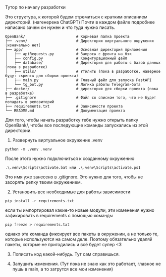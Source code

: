 Тутор по началу разработки

Это структура, к которой будем стремиться с кратким описанием директорий. (нагенерена ChatGPT) 
Почти в каждом файле подробнее написано зачем он нужен и что туда нужно писать.

```
OpenBank/                       # Корневая папка проекта
├── .venv/                      # Директория виртуального окружения (изначально нет)
├── app/                        # Основная директория приложения
│   ├── apiRequests.py          # Запросы с фронта на бэк
│   ├── config.py               # Конфигурационный файл
│   ├── database/               # Директория для работы с базой данных (пока в разработке)
│   ├── utils/                  # Утилиты (пока в разработке, наверное будут скрипты для сборки проекта)
│   ├── main.py                 # Главный файл для запуска FastAPI
│   └── tg_bot.py               # Логика работы Telegram-бота
├── docker/                     # директория для сборки проекта (пока в разработке)
├── .gitignore                  # Файл со списком того, что не будет попадать в репозиторий
├── requirements.txt            # Зависимости проекта
└── README.md                   # Документация проекта
```

Для того, чтобы начать разработку тебе нужно открыть папку OpenBank/, чтобы все последующие команды запускались из этой директории.

1) Развернуть виртуальное окружение .venv
```
python -m .venv .venv
```
После этого нужно подключиться к созданному окружению
```
.\.venv\Scripts\activate.bat или .\.venv\Scripts\activate.ps1
```
Это имя уже занесено в .gitignore. Это нужно для того, чтобы не засорять репку твоим окружением.

2) Установить все необходимые для работы зависимости 
```
pip install -r requirements.txt
```
если ты импортировал какие-то новые модули, эти изменения нужно зафикировать в requirements с помощью команды
```
pip freeze > requirements.txt
```
однако эта команда фиксирует все пакеты в окружении, а не только те, которые используются на самом деле. Поэтому обязательно удаляй пакеты, которые не пригодились и всё будет супер <3

3) Пописать код какой-нибудь. Тут сам справишься.

4) Запушить изменения. (Тут пока не знаю как это работает, главное не пушь в main, а то затрутся все мои изменения)
